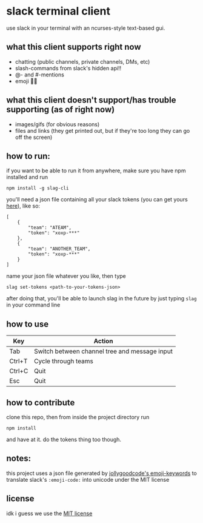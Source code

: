 # slack terminal client
use slack in your terminal with an ncurses-style text-based gui.

## what this client supports right now
- chatting (public channels, private channels, DMs, etc)
- slash-commands from slack's hidden api!!
- @- and #-mentions
- emoji 🙌🏽

## what this client doesn't support/has trouble supporting (as of right now)
- images/gifs (for obvious reasons)
- files and links (they get printed out, but if they're too long they can go off the screen)

## how to run:
if you want to be able to run it from anywhere, make sure you have npm installed and run
```
npm install -g slag-cli
```

you'll need a json file containing all your slack tokens (you can get yours [here](https://api.slack.com/docs/oauth-test-tokens)), like so:
```
[
	{
		"team": "ATEAM",
		"token": "xoxp-***"
	},
	{
		"team": "ANOTHER_TEAM",
		"token": "xoxp-***"
	}
]
```

name your json file whatever you like, then type
```
slag set-tokens <path-to-your-tokens-json>
```
after doing that, you'll be able to launch slag in the future by just typing `slag` in your command line

## how to use
|Key  |Action|
|---	|---	|
|Tab  |Switch between channel tree and message input|
|Ctrl+T|Cycle through teams|
|Ctrl+C|Quit|
|Esc  |Quit|

## how to contribute
clone this repo, then from inside the project directory run
```
npm install
```
and have at it. do the tokens thing too though.

## notes:
this project uses a json file generated by [jollygoodcode's emoji-keywords](https://github.com/jollygoodcode/emoji-keywords) to translate slack's `:emoji-code:` into unicode under the MIT license

## license
idk i guess we use the [MIT license](/license)
